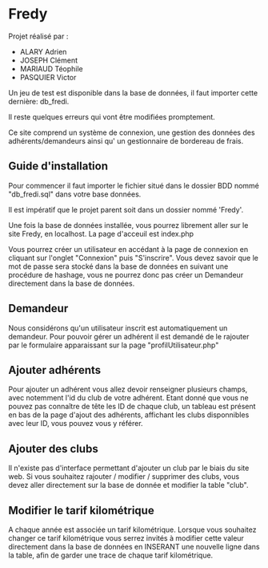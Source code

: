 # Fredy

Projet réalisé par :

<ul> 
  <li>ALARY Adrien </li>
  <li>JOSEPH Clément </li>
  <li>MARIAUD Téophile </li>
  <li>PASQUIER Victor </li>
</ul>

Un jeu de test est disponible dans la base de données,
il faut importer cette dernière: db_fredi.

Il reste quelques erreurs qui vont être modifiées promptement.

Ce site comprend un système de connexion, une gestion des données des adhérents/demandeurs ainsi qu' un gestionnaire de bordereau de frais.


<h2> Guide d'installation </h2>
Pour commencer il faut importer le fichier situé dans le dossier BDD nommé "db_fredi.sql" dans votre base  données.

Il est impératif que le projet parent soit dans un dossier nommé 'Fredy'.

Une fois la base de données installée, vous pourrez librement aller sur le site Fredy, en localhost. La page d'acceuil est index.php

Vous pourrez créer un utilisateur en accédant à la page de connexion en cliquant sur l'onglet "Connexion" puis "S'inscrire". Vous devez savoir que le mot de passe sera stocké dans la base de données en suivant une procédure de hashage, vous ne pourrez donc pas créer un Demandeur directement dans la base de données.

<h2> Demandeur </h2>
Nous considérons qu'un utilisateur inscrit est automatiquement un demandeur. Pour pouvoir gérer un adhérent il est demandé de le rajouter par le formulaire apparaissant sur la page "profilUtilisateur.php"


<h2> Ajouter adhérents </h2>
Pour ajouter un adhérent vous allez devoir renseigner plusieurs champs, avec notemment l'id du club de votre adhérent. Etant donné que vous ne pouvez pas connaître de tête les ID de chaque club, un tableau est présent en bas de la page d'ajout des adhérents, affichant les clubs disponnibles avec leur ID, vous pouvez vous y référer. 


<h2> Ajouter des clubs </h2>
Il n'existe pas d'interface permettant d'ajouter un club par le biais du site web. Si vous souhaitez rajouter / modifier / supprimer des clubs, vous devez aller directement sur la base de donnée et modifier la table "club". 


<h2> Modifier le tarif kilométrique </h2>
A chaque année est associée un tarif kilométrique. Lorsque vous souhaitez changer ce tarif kilométrique vous serrez invités à modifier cette valeur directement dans la base de données en INSERANT une nouvelle ligne dans la table, afin de garder une trace de chaque tarif kilométrique.

